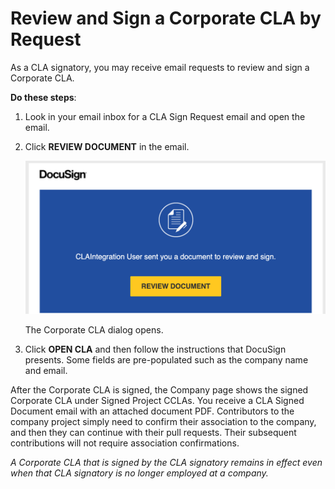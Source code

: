 # Review and Sign a Corporate CLA by Request

As a CLA signatory, you may receive email requests to review and sign a Corporate CLA.

**Do these steps**:

1. Look in your email inbox for a CLA Sign Request email and open the email.

2. Click **REVIEW DOCUMENT** in the email.

   ![DocuSign](imgs/CLA-DocuSign-Email-Review-Document.png)

   The Corporate CLA dialog opens.

3. Click **OPEN CLA** and then follow the instructions that DocuSign presents. Some fields are pre-populated such as the company name and email.

After the Corporate CLA is signed, the Company page shows the signed Corporate CLA under Signed Project CCLAs. You receive a CLA Signed Document email with an attached document PDF. Contributors to the company project simply need to confirm their association to the company, and then they can continue with their pull requests. Their subsequent contributions will not require association confirmations.

*A Corporate CLA that is signed by the CLA signatory remains in effect even when that CLA signatory is no longer employed at a company.*